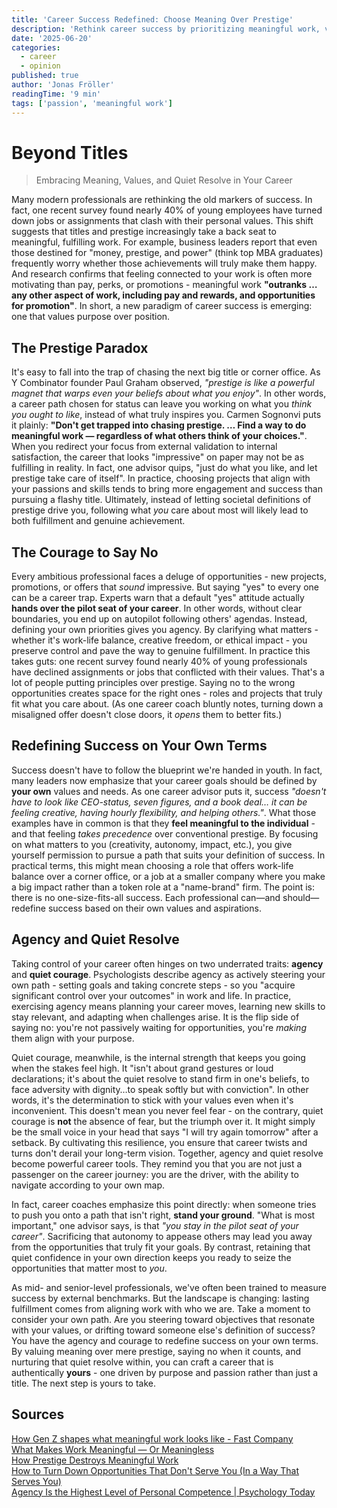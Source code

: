 ```yaml
---
title: 'Career Success Redefined: Choose Meaning Over Prestige'
description: 'Rethink career success by prioritizing meaningful work, values, and agency. Learn when to say no, build quiet courage, and define success on your terms.'
date: '2025-06-20'
categories:
  - career
  - opinion
published: true
author: 'Jonas Fröller'
readingTime: '9 min'
tags: ['passion', 'meaningful work']
---
```


<script>
  import AudioNativePlayer from '$lib/components/AudioNativePlayer.svelte';
</script>

# Beyond Titles

<AudioNativePlayer />

> Embracing Meaning, Values, and Quiet Resolve in Your Career

Many modern professionals are rethinking the old markers of success. In fact, one recent survey found nearly 40% of young employees have turned down jobs or assignments that clash with their personal values. This shift suggests that titles and prestige increasingly take a back seat to meaningful, fulfilling work. For example, business leaders report that even those destined for "money, prestige, and power" (think top MBA graduates) frequently worry whether those achievements will truly make them happy. And research confirms that feeling connected to your work is often more motivating than pay, perks, or promotions - meaningful work **"outranks … any other aspect of work, including pay and rewards, and opportunities for promotion"**. In short, a new paradigm of career success is emerging: one that values purpose over position.

## The Prestige Paradox

It's easy to fall into the trap of chasing the next big title or corner office. As Y Combinator founder Paul Graham observed, _"prestige is like a powerful magnet that warps even your beliefs about what you enjoy"_. In other words, a career path chosen for status can leave you working on what you _think you ought to like_, instead of what truly inspires you. Carmen Sognonvi puts it plainly: **"Don't get trapped into chasing prestige. … Find a way to do meaningful work — regardless of what others think of your choices."**. When you redirect your focus from external validation to internal satisfaction, the career that looks "impressive" on paper may not be as fulfilling in reality. In fact, one advisor quips, "just do what you like, and let prestige take care of itself". In practice, choosing projects that align with your passions and skills tends to bring more engagement and success than pursuing a flashy title. Ultimately, instead of letting societal definitions of prestige drive you, following what _you_ care about most will likely lead to both fulfillment and genuine achievement.

## The Courage to Say No

Every ambitious professional faces a deluge of opportunities - new projects, promotions, or offers that _sound_ impressive. But saying "yes" to every one can be a career trap. Experts warn that a default "yes" attitude actually **hands over the pilot seat of your career**. In other words, without clear boundaries, you end up on autopilot following others' agendas. Instead, defining your own priorities gives you agency. By clarifying what matters - whether it's work-life balance, creative freedom, or ethical impact - you preserve control and pave the way to genuine fulfillment. In practice this takes guts: one recent survey found nearly 40% of young professionals have declined assignments or jobs that conflicted with their values. That's a lot of people putting principles over prestige. Saying no to the wrong opportunities creates space for the right ones - roles and projects that truly fit what you care about. (As one career coach bluntly notes, turning down a misaligned offer doesn't close doors, it _opens_ them to better fits.)

## Redefining Success on Your Own Terms

Success doesn't have to follow the blueprint we're handed in youth. In fact, many leaders now emphasize that your career goals should be defined by **your own** values and needs. As one career advisor puts it, success _"doesn't have to look like CEO-status, seven figures, and a book deal… it can be feeling creative, having hourly flexibility, and helping others."_. What those examples have in common is that they **feel meaningful to the individual** - and that feeling _takes precedence_ over conventional prestige. By focusing on what matters to you (creativity, autonomy, impact, etc.), you give yourself permission to pursue a path that suits your definition of success. In practical terms, this might mean choosing a role that offers work-life balance over a corner office, or a job at a smaller company where you make a big impact rather than a token role at a "name-brand" firm. The point is: there is no one-size-fits-all success. Each professional can—and should—redefine success based on their own values and aspirations.

## Agency and Quiet Resolve

Taking control of your career often hinges on two underrated traits: **agency** and **quiet courage**. Psychologists describe agency as actively steering your own path - setting goals and taking concrete steps - so you "acquire significant control over your outcomes" in work and life. In practice, exercising agency means planning your career moves, learning new skills to stay relevant, and adapting when challenges arise. It is the flip side of saying no: you're not passively waiting for opportunities, you're _making_ them align with your purpose.

Quiet courage, meanwhile, is the internal strength that keeps you going when the stakes feel high. It "isn't about grand gestures or loud declarations; it's about the quiet resolve to stand firm in one's beliefs, to face adversity with dignity…to speak softly but with conviction". In other words, it's the determination to stick with your values even when it's inconvenient. This doesn't mean you never feel fear - on the contrary, quiet courage is **not** the absence of fear, but the triumph over it. It might simply be the small voice in your head that says "I will try again tomorrow" after a setback. By cultivating this resilience, you ensure that career twists and turns don't derail your long-term vision. Together, agency and quiet resolve become powerful career tools. They remind you that you are not just a passenger on the career journey: you are the driver, with the ability to navigate according to your own map.

In fact, career coaches emphasize this point directly: when someone tries to push you onto a path that isn't right, **stand your ground**. "What is most important," one advisor says, is that _"you stay in the pilot seat of your career"_. Sacrificing that autonomy to appease others may lead you away from the opportunities that truly fit your goals. By contrast, retaining that quiet confidence in your own direction keeps you ready to seize the opportunities that matter most to _you_.

As mid- and senior-level professionals, we've often been trained to measure success by external benchmarks. But the landscape is changing: lasting fulfillment comes from aligning work with who we are. Take a moment to consider your own path. Are you steering toward objectives that resonate with your values, or drifting toward someone else's definition of success? You have the agency and courage to redefine success on your own terms. By valuing meaning over mere prestige, saying no when it counts, and nurturing that quiet resolve within, you can craft a career that is authentically **yours** - one driven by purpose and passion rather than just a title. The next step is yours to take.

<div id="research-sources">

## Sources

[How Gen Z shapes what meaningful work looks like - Fast Company](https://www.fastcompany.com/91279406/how-gen-z-is-shaping-what-meaningful-work-looks-like-for-all-workers)  
[What Makes Work Meaningful — Or Meaningless](https://sloanreview.mit.edu/article/what-makes-work-meaningful-or-meaningless)  
[How Prestige Destroys Meaningful Work](https://www.productiveflourishing.com/p/how-prestige-destroys-meaningful-work)  
[How to Turn Down Opportunities That Don't Serve You (In a Way That Serves You)](https://www.linkedin.com/pulse/how-turn-down-opportunities-dont-serve-you-way-serves-the-forem-co-kr9be)  
[Agency Is the Highest Level of Personal Competence | Psychology Today](https://www.psychologytoday.com/us/blog/getting-proactive/202203/agency-is-the-highest-level-personal-competence)

</div>
